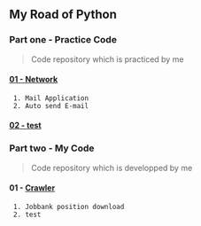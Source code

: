 ## My Road of Python
### Part one - Practice Code
> Code repository which is practiced by me
#### [01 - Network](./Practice/Code/Network)
     1. Mail Application
     2. Auto send E-mail
#### [02 - test](./Network/)




### Part two - My Code
> Code repository which is developped by me
#### 01 - [Crawler](./My%20Code/Crawler)
     1. Jobbank position download
     2. test
